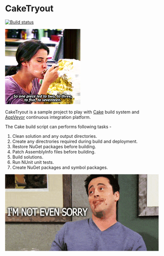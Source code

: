 # CakeTryout

[![Build status](https://ci.appveyor.com/api/projects/status/qratu1xeqk0wqqvv?svg=true)](https://ci.appveyor.com/project/narkhedegs/caketryout)

![eating cake](https://raw.githubusercontent.com/narkhedegs/CakeTryout/develop/cake-eating-1.gif "eating cake")

CakeTryout is a sample project to play with [Cake](https://github.com/cake-build/cake) build system and [AppVeyor](http://www.appveyor.com/) continuous integration platform.

The Cake build script can performs following tasks - 
 1. Clean solution and any output directories.
 2. Create any directrories required during build and deployment.
 3. Restore NuGet packages before building.
 4. Patch AssemblyInfo files before building.
 5. Build solutions.
 6. Run NUnit unit tests.
 7. Create NuGet packages and symbol packages.

![i am not even sorry](https://raw.githubusercontent.com/narkhedegs/CakeTryout/develop/cake-eating-2.gif "i am not even sorry")